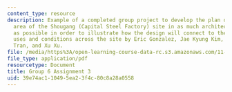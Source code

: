 ```yaml
---
content_type: resource
description: Example of a completed group project to develop the plan of the upper
  area of the Shougang (Capital Steel Factory) site in as much architectural detail
  as possible in order to illustrate how the design will connect to the different
  uses and conditions across the site by Eric Gonzalez, Jae Kyung Kim, Yu Qi, Jennifer
  Tran, and Xu Xu.
file: /media/https%3A/open-learning-course-data-rc.s3.amazonaws.com/11-307-beijing-urban-design-studio-summer-2008/39e74ac110495ea23f4c80c8a28a0558_group6_assn3.pdf
file_type: application/pdf
resourcetype: Document
title: Group 6 Assignment 3
uid: 39e74ac1-1049-5ea2-3f4c-80c8a28a0558
---
```

